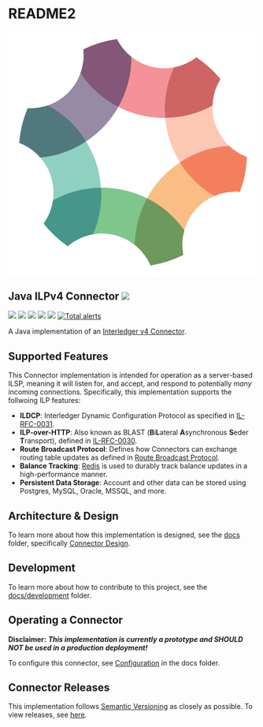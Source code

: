 # README2

![Java ILPv4 Connector](.gitbook/assets/interledger-logo.png)

## Java ILPv4 Connector [![](https://img.shields.io/badge/Discuss-Interledger%20Forum-blue.svg)](https://forum.interledger.org/tags/java-ilpv4-connector)

[![](https://circleci.com/gh/sappenin/java-ilpv4-connector.svg?style=shield)](https://circleci.com/gh/sappenin/java-ilpv4-connector) [![](https://codecov.io/gh/sappenin/java-ilpv4-connector/branch/master/graph/badge.svg)](https://codecov.io/gh/sappenin/java-ilpv4-connector) [![](https://img.shields.io/github/license/sappenin/java-ilp-connector.svg)](https://github.com/sappenin/java-ilp-connector/blob/master/LICENSE) [![](https://api.codacy.com/project/badge/Grade/49e43210600d462f861e1813230d855d)](https://www.codacy.com/app/sappenin/java-ilpv4-connector?utm_source=github.com&amp;utm_medium=referral&amp;utm_content=sappenin/java-ilpv4-connector&amp;utm_campaign=Badge_Grade) [![](https://img.shields.io/github/issues/sappenin/java-ilpv4-connector.svg)](https://github.com/sappenin/java-ilpv4-connector/issues) [![Total alerts](https://img.shields.io/lgtm/alerts/g/sappenin/java-ilpv4-connector.svg?logo=lgtm&logoWidth=18)](https://lgtm.com/projects/g/sappenin/java-ilpv4-connector/alerts/)

A Java implementation of an [Interledger v4 Connector](https://github.com/interledger/rfcs/blob/master/0034-connector-requirements/0034-connector-requirements.md).

## Supported Features

This Connector implementation is intended for operation as a server-based ILSP, meaning it will listen for, and accept, and respond to potentially _many_ incoming connections. Specifically, this implementation supports the follwoing ILP features:

* **ILDCP**: Interledger Dynamic Configuration Protocol as specified in [IL-RFC-0031](https://github.com/interledger/rfcs/blob/master/0031-dynamic-configuration-protocol/0031-dynamic-configuration-protocol.md).
* **ILP-over-HTTP**: Also known as BLAST \(**B**i**L**ateral **A**synchronous **S**eder **T**ransport\), defined in [IL-RFC-0030](https://github.com/interledger/rfcs/pull/504).
* **Route Broadcast Protocol**: Defines how Connectors can exchange routing table updates as defined in [Route Broadcast Protocol](https://github.com/interledger/rfcs/pull/455).
* **Balance Tracking**: [Redis](https://redis.io) is used to durably track balance updates in a high-performance manner.
* **Persistent Data Storage**: Account and other data can be stored using Postgres, MySQL, Oracle, MSSQL, and more.

## Architecture & Design

To learn more about how this implementation is designed, see the [docs](https://github.com/sappenin/java-ilpv4-connector/tree/8b48e3aba253bd604564d78deecc445f2ab2d3dc/docs/README.md) folder, specifically [Connector Design](docs/connector-design.md).

## Development

To learn more about how to contribute to this project, see the [docs/development](docs/development.md) folder.

## Operating a Connector

**Disclaimer:** _**This implementation is currently a prototype and SHOULD NOT be used in a production deployment!**_

To configure this connector, see [Configuration](docs/configuration.md) in the docs folder.

## Connector Releases

This implementation follows [Semantic Versioning](https://semver.org/) as closely as possible. To view releases, see [here](https://github.com/sappenin/java-ilpv4-connector/releases).

